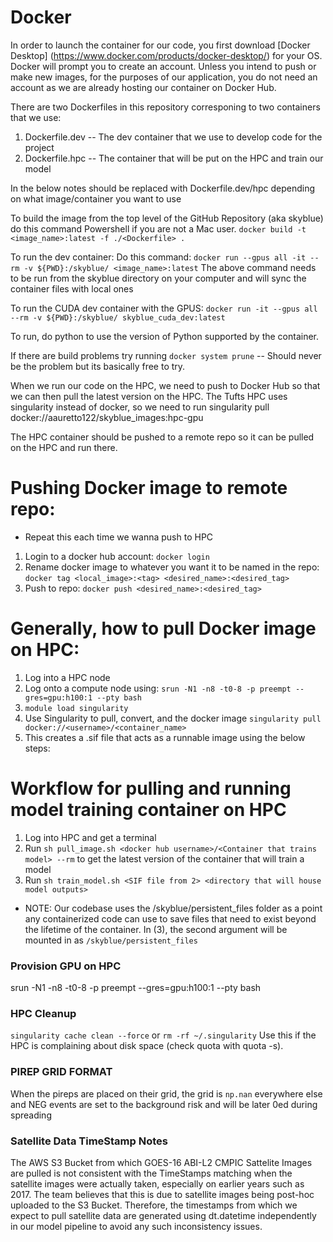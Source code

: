 # Docker

In order to launch the container for our code, you first download [Docker Desktop] (https://www.docker.com/products/docker-desktop/)
for your OS. Docker will prompt you to create an account. Unless you intend to push or make new images, for the purposes of our application, you do not need an account as we are already hosting our container on Docker Hub.

There are two Dockerfiles in this repository corresponing to two containers that we use:
1) Dockerfile.dev -- The dev container that we use to develop code for the project
2) Dockerfile.hpc -- The container that will be put on the HPC and train our model

In the below notes <Dockerfile> should be replaced with Dockerfile.dev/hpc depending on what image/container you want to use

To build the image from the top level of the GitHub Repository (aka skyblue) do this command Powershell if you are not a Mac user.
`docker build -t <image_name>:latest -f ./<Dockerfile> .`

To run the dev container:
Do this command: `docker run --gpus all -it --rm -v ${PWD}:/skyblue/ <image_name>:latest`
The above command needs to be run from the skyblue directory on your computer and will sync the container files with local ones

To run the CUDA dev container with the GPUS: `docker run -it --gpus all --rm -v ${PWD}:/skyblue/ skyblue_cuda_dev:latest`

To run, do python <fileName> to use the version of Python supported by the container.

If there are build problems try running `docker system prune` -- Should never be the problem but its basically free to try.

When we run our code on the HPC, we need to push to Docker Hub so that we can then pull the latest version
on the HPC. The Tufts HPC uses singularity instead of docker, so we need to run singularity pull docker://aauretto122/skyblue_images:hpc-gpu

The HPC container should be pushed to a remote repo so it can be pulled on the HPC and run there.

# Pushing Docker image to remote repo:
* Repeat this each time we wanna push to HPC
1) Login to a docker hub account: `docker login`
2) Rename docker image to whatever you want it to be named in the repo: `docker tag <local_image>:<tag> <desired_name>:<desired_tag>`
3) Push to repo: `docker push <desired_name>:<desired_tag>`

# Generally, how to pull Docker image on HPC:
1) Log into a HPC node
2) Log onto a compute node using: `srun -N1 -n8 -t0-8 -p preempt --gres=gpu:h100:1 --pty bash`
3) `module load singularity`
4) Use Singularity to pull, convert, and the docker image
   `singularity pull docker://<username>/<container_name>`
5) This creates a .sif file that acts as a runnable image using the below steps:

# Workflow for pulling and running model training container on HPC
1) Log into HPC and get a terminal
2) Run `sh pull_image.sh <docker hub username>/<Container that trains model> --rm` 
   to get the latest version of the container that will train a model
3) Run `sh train_model.sh <SIF file from 2> <directory that will house model outputs>`
* NOTE: Our codebase uses the /skyblue/persistent_files folder as a point any containerized code
        can use to save files that need to exist beyond the lifetime of the container. In (3), 
        the second argument will be mounted in as `/skyblue/persistent_files`

### Provision GPU on HPC
srun -N1 -n8 -t0-8 -p preempt --gres=gpu:h100:1 --pty bash

### HPC Cleanup
`singularity cache clean --force`
or
`rm -rf ~/.singularity`
Use this if the HPC is complaining about disk space (check quota with quota -s).

### PIREP GRID FORMAT ###
When the pireps are placed on their grid, the grid is `np.nan` everywhere else and NEG events are set to the background risk and will be later 0ed during spreading

### Satellite Data TimeStamp Notes

The AWS S3 Bucket from which GOES-16 ABI-L2 CMPIC Sattelite Images are pulled is not consistent with the TimeStamps matching when the satellite images were actually taken,
especially on earlier years such as 2017. The team believes that this is due to satellite images being post-hoc uploaded to the S3 Bucket. Therefore, the timestamps from which we expect to pull satellite data are generated using dt.datetime independently in our model pipeline to avoid any such inconsistency issues.